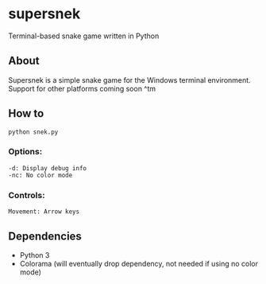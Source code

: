 # supersnek
Terminal-based snake game written in Python

## About
Supersnek is a simple snake game for the Windows terminal environment. Support for other platforms coming soon ^tm

## How to
`python snek.py`

### Options:
```
-d: Display debug info
-nc: No color mode
```

### Controls:
```
Movement: Arrow keys
```

## Dependencies

* Python 3
* Colorama (will eventually drop dependency, not needed if using no color mode)
